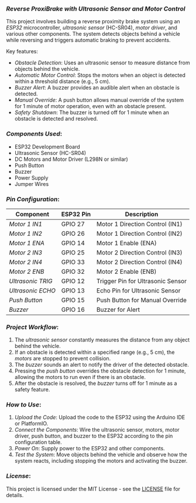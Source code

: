 ### *Reverse ProxiBrake with Ultrasonic Sensor and Motor Control*

This project involves building a reverse proximity brake system using an *ESP32* microcontroller, *ultrasonic sensor* (HC-SR04), *motor driver*, and various other components. The system detects objects behind a vehicle while reversing and triggers automatic braking to prevent accidents.

Key features:
- *Obstacle Detection*: Uses an ultrasonic sensor to measure distance from objects behind the vehicle.
- *Automatic Motor Control*: Stops the motors when an object is detected within a threshold distance (e.g., 5 cm).
- *Buzzer Alert*: A buzzer provides an audible alert when an obstacle is detected.
- *Manual Override*: A push button allows manual override of the system for 1 minute of motor operation, even with an obstacle present.
- *Safety Shutdown*: The buzzer is turned off for 1 minute when an obstacle is detected and resolved.

### *Components Used*:
- ESP32 Development Board
- Ultrasonic Sensor (HC-SR04)
- DC Motors and Motor Driver (L298N or similar)
- Push Button
- Buzzer
- Power Supply
- Jumper Wires

### *Pin Configuration*:
| Component           | ESP32 Pin        | Description                        |
|---------------------|------------------|------------------------------------|
| *Motor 1 IN1*     | GPIO 27          | Motor 1 Direction Control (IN1)    |
| *Motor 1 IN2*     | GPIO 26          | Motor 1 Direction Control (IN2)    |
| *Motor 1 ENA*     | GPIO 14          | Motor 1 Enable (ENA)              |
| *Motor 2 IN3*     | GPIO 25          | Motor 2 Direction Control (IN3)    |
| *Motor 2 IN4*     | GPIO 33          | Motor 2 Direction Control (IN4)    |
| *Motor 2 ENB*     | GPIO 32          | Motor 2 Enable (ENB)              |
| *Ultrasonic TRIG* | GPIO 12          | Trigger Pin for Ultrasonic Sensor |
| *Ultrasonic ECHO* | GPIO 13          | Echo Pin for Ultrasonic Sensor    |
| *Push Button*     | GPIO 15          | Push Button for Manual Override   |
| *Buzzer*          | GPIO 16          | Buzzer for Alert                  |

### *Project Workflow*:
1. The *ultrasonic sensor* constantly measures the distance from any object behind the vehicle.
2. If an obstacle is detected within a specified range (e.g., 5 cm), the *motors* are stopped to prevent collision.
3. The *buzzer* sounds an alert to notify the driver of the detected obstacle.
4. Pressing the *push button* overrides the obstacle detection for 1 minute, allowing the motors to run even if there is an obstacle.
5. After the obstacle is resolved, the *buzzer* turns off for 1 minute as a safety feature.

### *How to Use*:
1. *Upload the Code*: Upload the code to the ESP32 using the Arduino IDE or PlatformIO.
2. *Connect the Components*: Wire the ultrasonic sensor, motors, motor driver, push button, and buzzer to the ESP32 according to the pin configuration table.
3. *Power On*: Supply power to the ESP32 and other components.
4. *Test the System*: Move objects behind the vehicle and observe how the system reacts, including stopping the motors and activating the buzzer.

### *License*:
This project is licensed under the MIT License - see the [LICENSE](LICENSE) file for details.
